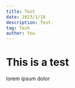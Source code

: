 ```yaml
---
title: Test
date: 2023/1/18
description: Test.
tag: Tech
author: You
---
```


# This is a test

lorem ipsum dolor 
